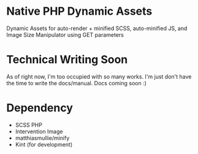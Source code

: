 # Native PHP Dynamic Assets
Dynamic Assets for auto-render + minified SCSS, auto-minified JS, and Image Size Manipulator using GET parameters

# Technical Writing Soon
As of right now, I'm too occupied with so many works. I'm just don't have the time to write the docs/manual. Docs coming soon :)

# Dependency
- SCSS PHP
- Intervention Image
- matthiasmullie/minify
- Kint (for development)